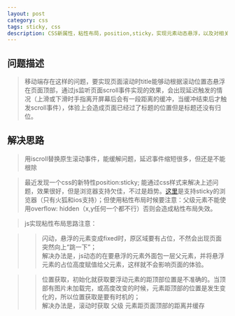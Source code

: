 ```yaml
---
layout: post
category: css
tags: sticky, css
description: CSS新属性，粘性布局，position,sticky，实现元素动态悬浮，以及对相关内容总结；
---
```




## 问题描述
	  
  

> 移动端存在这样的问题，要实现页面滚动时title能够动根据滚动位置态悬浮在页面顶部，通过js监听页面scroll事件实现的效果，会出现延迟触发的情况（上滑或下滑时手指离开屏幕后会有一段距离的缓冲，当缓冲结束后才触发scroll事件），体验上会造成页面已经过了标题的位置但是标题还没有归位。  


  

## 解决思路
    


> 用iscroll替换原生滚动事件，能缓解问题，延迟事件缩短很多，但还是不能根除  

> 最近发现一个css的新特性position:sticky; 能通过css样式来解决上述问题，效果很好，但是浏览器支持欠佳，不过是趋势。[这里](http://caniuse.com/#search=sticky)是支持sticky的浏览器（只有火狐和ios支持）；但使用粘性布局时候要注意：父级元素不能使用overflow: hidden（x,y任何一个都不行）否则会造成粘性布局失效。
  
> js实现粘性布局思路注意：  

>> 闪动，悬浮的元素变成fixed时，原区域要有占位，不然会出现页面突然向上“跳一下”；  
解决办法是，js动态的在要悬浮的元素外面包一层父元素，并将悬浮元素的占位高度赋值给父元素，这样就不会影响页面的体验。  

>> 位置获取，初始化就获取要浮动元素的距顶部位置是不准确的。当顶部有图片未加载完，或高度改变的时候，元素距顶部的位置是发生变化的，所以位置获取是要有时机的；  
解决办法是，滚动时获取 父级 元素距页面顶部的距离并缓存



[jekyll]: http://jekyllrb.com/ "Jekyll 官方文档"
[emacs-jekyll]: https://github.com/diasjorge/jekyll.el "Emacs Jekyll 插件"
[emacs-jekyll-better]: https://github.com/tangjiujun/emacs.d/blob/master/custom-util/jekyll.el "修改后的 Emacs Jekyll 插件"